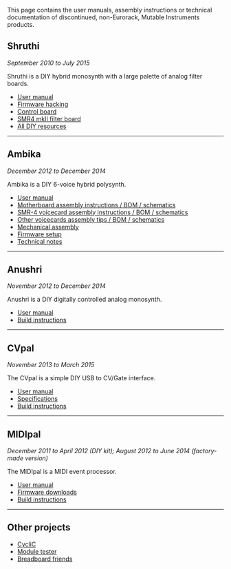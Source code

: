 This page contains the user manuals, assembly instructions or technical documentation of discontinued, non-Eurorack, Mutable Instruments products.

## Shruthi

*September 2010 to July 2015*

Shruthi is a DIY hybrid monosynth with a large palette of analog filter boards.

- [User manual](shruthi/manual)
- [Firmware hacking](/shruthi/firmware)
- [Control board](/shruthi/digital)
- [SMR4 mkII filter board](/shruthi/smr4mkii)
- [All DIY resources](/shruthi/build)

* * *

## Ambika

*December 2012 to December 2014*

Ambika is a DIY 6-voice hybrid polysynth.

-   [User manual](ambika/manual)
-   [Motherboard assembly instructions / BOM / schematics](ambika/mobo)
-   [SMR-4 voicecard assembly instructions / BOM / schematics](ambika/smr4)
-   [Other voicecards assembly tips / BOM / schematics](ambika/voicecards)
-   [Mechanical assembly](ambika/mechanical)
-   [Firmware setup](ambika/firmware)
-   [Technical notes](ambika/technotes)

* * *

## Anushri

*November 2012 to December 2014*

Anushri is a DIY digitally controlled analog monosynth.

* [User manual](anushri/manual)
* [Build instructions](anushri/build)

* * *

## CVpal

*November 2013 to March 2015*

The CVpal is a simple DIY USB to CV/Gate interface.

* [User manual](cvpal/manual)
* [Specifications](cvpal/specs)
* [Build instructions](cvpal/build)

* * *

## MIDIpal

*December 2011 to April 2012 (DIY kit); August 2012 to June 2014 (factory-made version)*

The MIDIpal is a MIDI event processor.

* [User manual](midipal/manual)
* [Firmware downloads](midipal/firmware)
* [Build instructions](midipal/build)

* * *

## Other projects

* [CycliC](cyclic/)
* [Module tester](module_tester/)
* [Breadboard friends](bbf/)
